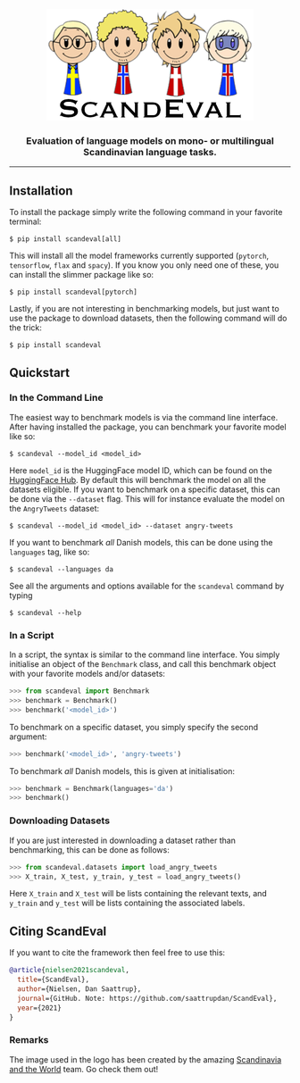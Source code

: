 <div align='center'>

<img src="gfx/scandeval.png" width="370" height="200">

### Evaluation of language models on mono- or multilingual Scandinavian language tasks.

______________________________________________________________________

</div>

## Installation
To install the package simply write the following command in your favorite
terminal:
```shell
$ pip install scandeval[all]
```

This will install all the model frameworks currently supported (`pytorch`,
`tensorflow`, `flax` and `spacy`). If you know you only need one of these, you
can install the slimmer package like so:
```shell
$ pip install scandeval[pytorch]
```

Lastly, if you are not interesting in benchmarking models, but just want to
use the package to download datasets, then the following command will do the
trick:
```shell
$ pip install scandeval
```

## Quickstart
### In the Command Line
The easiest way to benchmark models is via the command line interface. After
having installed the package, you can benchmark your favorite model like so:
```shell
$ scandeval --model_id <model_id>
```

Here `model_id` is the HuggingFace model ID, which can be found on the
[HuggingFace Hub](https://huggingface.co/models). By default this will
benchmark the model on all the datasets eligible. If you want to benchmark on a
specific dataset, this can be done via the `--dataset` flag. This will for
instance evaluate the model on the `AngryTweets` dataset:
```shell
$ scandeval --model_id <model_id> --dataset angry-tweets
```

If you want to benchmark _all_ Danish models, this can be done using the
`languages` tag, like so:
```shell
$ scandeval --languages da
```

See all the arguments and options available for the `scandeval` command by
typing
```shell
$ scandeval --help
```

### In a Script
In a script, the syntax is similar to the command line interface. You simply
initialise an object of the `Benchmark` class, and call this benchmark object
with your favorite models and/or datasets:
```python
>>> from scandeval import Benchmark
>>> benchmark = Benchmark()
>>> benchmark('<model_id>')
```

To benchmark on a specific dataset, you simply specify the second argument:
```python
>>> benchmark('<model_id>', 'angry-tweets')
```

To benchmark _all_ Danish models, this is given at initialisation:
```python
>>> benchmark = Benchmark(languages='da')
>>> benchmark()
```

### Downloading Datasets
If you are just interested in downloading a dataset rather than benchmarking,
this can be done as follows:
```python
>>> from scandeval.datasets import load_angry_tweets
>>> X_train, X_test, y_train, y_test = load_angry_tweets()
```

Here `X_train` and `X_test` will be lists containing the relevant texts, and
`y_train` and `y_test` will be lists containing the associated labels.


## Citing ScandEval
If you want to cite the framework then feel free to use this:
```bibtex
@article{nielsen2021scandeval,
  title={ScandEval},
  author={Nielsen, Dan Saattrup},
  journal={GitHub. Note: https://github.com/saattrupdan/ScandEval},
  year={2021}
}
```

### Remarks
The image used in the logo has been created by the amazing [Scandinavia and the World](https://satwcomic.com/) team. Go check them out!
